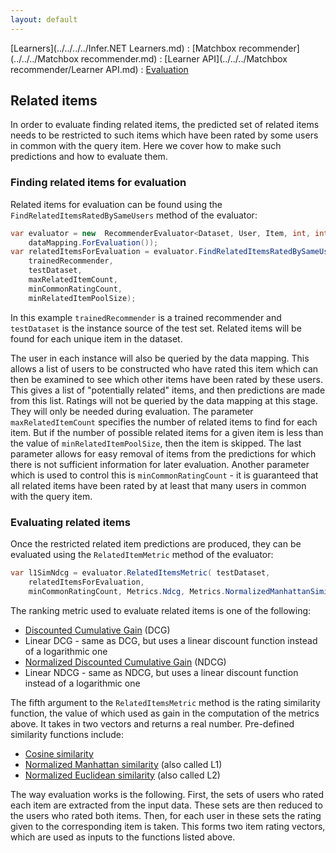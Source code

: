 ```yaml
---
layout: default
---
```

[Learners](../../../../Infer.NET Learners.md) : [Matchbox recommender](../../../Matchbox recommender.md) : [Learner API](../../../Matchbox recommender/Learner API.md) : [Evaluation](../../Evaluation.md)

## Related items

In order to evaluate finding related items, the predicted set of related items needs to be restricted to such items which have been rated by some users in common with the query item. Here we cover how to make such predictions and how to evaluate them.

### Finding related items for evaluation

Related items for evaluation can be found using the `FindRelatedItemsRatedBySameUsers` method of the evaluator: 

```csharp
var evaluator = new  RecommenderEvaluator<Dataset, User, Item, int, int, Discrete>(  
    dataMapping.ForEvaluation());  
var relatedItemsForEvaluation = evaluator.FindRelatedItemsRatedBySameUsers(  
    trainedRecommender,  
    testDataset,  
    maxRelatedItemCount,  
    minCommonRatingCount,   
    minRelatedItemPoolSize);
```

In this example `trainedRecommender` is a trained recommender and `testDataset` is the instance source of the test set. Related items will be found for each unique item in the dataset.

The user in each instance will also be queried by the data mapping. This allows a list of users to be constructed who have rated this item which can then be examined to see which other items have been rated by these users. This gives a list of "potentially related" items, and then predictions are made from this list. Ratings will not be queried by the data mapping at this stage. They will only be needed during evaluation. The parameter `maxRelatedItemCount` specifies the number of related items to find for each item. But if the number of possible related items for a given item is less than the value of `minRelatedItemPoolSize`, then the item is skipped. The last parameter allows for easy removal of items from the predictions for which there is not sufficient information for later evaluation. Another parameter which is used to control this is `minCommonRatingCount` \- it is guaranteed that all related items have been rated by at least that many users in common with the query item.

### Evaluating related items

Once the restricted related item predictions are produced, they can be evaluated using the `RelatedItemMetric` method of the evaluator:

```csharp
var l1SimNdcg = evaluator.RelatedItemsMetric( testDataset,  
    relatedItemsForEvaluation,  
    minCommonRatingCount, Metrics.Ndcg, Metrics.NormalizedManhattanSimilarity));
```

The ranking metric used to evaluate related items is one of the following:

*   [Discounted Cumulative Gain](http://en.wikipedia.org/wiki/Discounted_cumulative_gain#Discounted_Cumulative_Gain) (DCG)
*   Linear DCG - same as DCG, but uses a linear discount function instead of a logarithmic one
*   [Normalized Discounted Cumulative Gain](http://en.wikipedia.org/wiki/Discounted_cumulative_gain#Normalized_DCG) (NDCG)
*   Linear NDCG - same as NDCG, but uses a linear discount function instead of a logarithmic one

The fifth argument to the `RelatedItemsMetric` method is the rating similarity function, the value of which used as gain in the computation of the metrics above. It takes in two vectors and returns a real number. Pre-defined similarity functions include:

*   [Cosine similarity](http://en.wikipedia.org/wiki/Cosine_similarity)
*   [Normalized Manhattan similarity](http://simeon.wikia.com/wiki/Manhattan_distance) (also called L1)
*   [Normalized Euclidean similarity](http://simeon.wikia.com/wiki/Euclidean_distance) (also called L2)

The way evaluation works is the following. First, the sets of users who rated each item are extracted from the input data. These sets are then reduced to the users who rated both items. Then, for each user in these sets the rating given to the corresponding item is taken. This forms two item rating vectors, which are used as inputs to the functions listed above.
